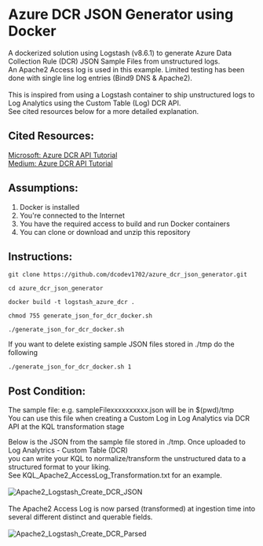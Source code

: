 # Azure DCR JSON Generator using Docker
A dockerized solution using Logstash (v8.6.1) to generate Azure Data Collection Rule (DCR) JSON Sample Files from unstructured logs. <br />
An Apache2 Access log is used in this example. Limited testing has been done with single line log entries (Bind9 DNS & Apache2). <br />
<br />
This is inspired from using a Logstash container to ship unstructured logs to Log Analytics using the Custom Table (Log) DCR API. <br /> 
See cited resources below for a more detailed explanation.

Cited Resources:
-----------------
[Microsoft: Azure DCR API Tutorial](https://learn.microsoft.com/en-us/azure/azure-monitor/logs/tutorial-logs-ingestion-portal) <br />
[Medium: Azure DCR API Tutorial](https://koosg.medium.com/ingest-dcr-based-custom-logs-in-microsoft-sentinel-with-logstash-f94c79e69b93) <br />


Assumptions:
------------
1. Docker is installed
2. You're connected to the Internet
3. You have the required access to build and run Docker containers
4. You can clone or download and unzip this repository


Instructions:
--------------
```console
git clone https://github.com/dcodev1702/azure_dcr_json_generator.git
```
```console
cd azure_dcr_json_generator
```
```console 
docker build -t logstash_azure_dcr .
```
```console 
chmod 755 generate_json_for_dcr_docker.sh
```
```console 
./generate_json_for_dcr_docker.sh
```
If you want to delete existing sample JSON files stored in ./tmp do the following <br />
```console
./generate_json_for_dcr_docker.sh 1
```

Post Condition:
----------------
The sample file: e.g. sampleFilexxxxxxxxxx.json will be in $(pwd)/tmp <br />
You can use this file when creating a Custom Log in Log Analytics via DCR API at the KQL transformation stage <br />

Below is the JSON from the sample file stored in ./tmp. Once uploaded to Log Analytrics - Custom Table (DCR) <br />
you can write your KQL to normalize/transform the unstructured data to a structured format to your liking. <br />
See KQL_Apache2_AccessLog_Transformation.txt for an example. <br />
<br />
![Apache2_Logstash_Create_DCR_JSON](https://user-images.githubusercontent.com/32214072/220207309-39734a3b-1896-4e62-9337-4f2dccd0207d.jpg)
<br />
<br />
The Apache2 Access Log is now parsed (transformed) at ingestion time into several different distinct and querable fields. <br />
<br />
![Apache2_Logstash_Create_DCR_Parsed](https://user-images.githubusercontent.com/32214072/220209620-3285f55d-95ee-478d-b021-3d5f58ed1aa3.jpg)
